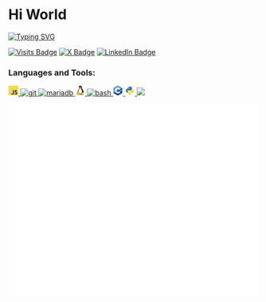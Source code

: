 # Hi World
[![Typing SVG](https://readme-typing-svg.herokuapp.com?font=Fira+Code&weight=900&pause=1000&color=20C20E&width=500&height=40&lines=I+AM+MUHAMMED+IRFAN+%F0%9F%98%8A;SOFTWARE+ENGINEER+%F0%9F%96%A5%EF%B8%8F)](https://git.io/typing-svg)

[![Visits Badge](https://badges.pufler.dev/visits/0muhammedirfan/0muhammedirfan)](https://github.com/0muhammedirfan)
[![X Badge](https://img.shields.io/badge/X-Profile-informational?style=flat&logo=x&logoColor=black&color=1CA2F1)](https://twitter.com/0muhammedirfan)
[![LinkedIn Badge](https://img.shields.io/badge/LinkedIn-Profile-informational?style=flat&logo=linkedin&logoColor=white&color=0D76A8)](https://www.linkedin.com/in/0muhammedirfan/)


<h3 align="left">Languages and Tools:</h3>
<div align="left" style="background-color:'#555555'; display:'flex' ; gap:'100px'">
<a href="https://developer.mozilla.org/en-US/docs/Web/JavaScript" target="_blank"> <img src="https://raw.githubusercontent.com/devicons/devicon/master/icons/javascript/javascript-original.svg" alt="javascript" width="20" height="20"/> </a>
<a href="https://git-scm.com/" target="_blank"> <img src="https://www.vectorlogo.zone/logos/git-scm/git-scm-icon.svg" alt="git" width="20" height="20"/> </a>
<a href="https://mariadb.org/" target="_blank"> <img src="https://www.vectorlogo.zone/logos/mariadb/mariadb-icon.svg" alt="mariadb" width="20" height="20"/> </a>
<a href="https://www.linux.org/" target="_blank"> <img src="https://raw.githubusercontent.com/devicons/devicon/master/icons/linux/linux-original.svg" alt="linux" width="20" height="20"/> </a>
<a href="https://www.gnu.org/software/bash/" target="_blank"> <img src="https://www.vectorlogo.zone/logos/gnu_bash/gnu_bash-icon.svg" alt="bash" width="20" height="20"/> </a>
<a href="https://www.w3schools.com/cpp/" target="_blank"> <img src="https://raw.githubusercontent.com/devicons/devicon/master/icons/cplusplus/cplusplus-original.svg" alt="cplusplus" width="20" height="20"/> </a>
<a href="https://www.python.org" target="_blank"> <img src="https://raw.githubusercontent.com/devicons/devicon/master/icons/python/python-original.svg" alt="python" width="20" height="20"/> </a>
<a href="https://frappeframework.com/"><img height="20" src="https://raw.githubusercontent.com/frappe/frappe/develop/.github/frappe-framework-logo.svg"></a>
</div>

![Metrics Svg](/github-metrics.svg)
